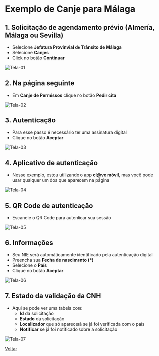 # Exemplo de Canje para Málaga

## 1. Solicitação de agendamento prévio (Almería, Málaga ou Sevilla)

- Selecione **Jefatura Provinvial de Trânsito de Málaga**
- Selecione **Canjes**
- Click no botão **Continuar**

![Tela-01](https://rrnazario.github.io/espanha-dicas/exemplo-de-canje/Tela-01.png)

## 2. Na página seguinte

- Em **Canje de Permissos** clique no botão **Pedir cita**

![Tela-02](https://rrnazario.github.io/espanha-dicas/exemplo-de-canje/Tela-02.png)

## 3. Autenticação

- Para esse passo é necessário ter uma assinatura digital
- Clique no botão **Aceptar**

![Tela-03](https://rrnazario.github.io/espanha-dicas/exemplo-de-canje/Tela-03.png)

## 4. Aplicativo de autenticação

- Nesse exemplo, estou utilizando o app **cl@ve móvil**, mas você pode usar qualquer um dos que aparecem na página

![Tela-04](https://rrnazario.github.io/espanha-dicas/exemplo-de-canje/Tela-04.png)

## 5. QR Code de autenticação

- Escaneie o QR Code para autenticar sua sessão

![Tela-05](https://rrnazario.github.io/espanha-dicas/exemplo-de-canje/Tela-05.png)

## 6. Informações

- Seu NIE será automáticamente identificado pela autenticação digital
- Preencha sua **Fecha de nascimento (*)**
- Selecione o **País**
- Clique no botão **Aceptar**

![Tela-06](https://rrnazario.github.io/espanha-dicas/exemplo-de-canje/Tela-06.png)

## 7. Estado da validação da CNH

- Aqui se pode ver uma tabela com:
  - **Id** da solicitação
  - **Estado** da solicitação
  - **Localizador** que só aparecerá se já foi verificada com o país
  - **Notificar** se já foi notificado sobre a solicitação

![Tela-07](https://rrnazario.github.io/espanha-dicas/exemplo-de-canje/Tela-07.png)

[Voltar](../2022-10-16-canje-de-permiso-de-conducir.md)
